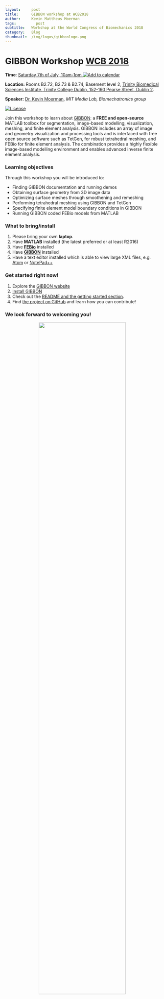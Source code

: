 ```yaml
---
layout:     post
title:      GIBBON workshop at WCB2018
author:     Kevin Mattheus Moerman
tags: 		  post
subtitle:  	Workshop at the World Congress of Biomechanics 2018
category:   Blog
thumbnail:  /img/logos/gibbonlogo.png
---
```


# GIBBON Workshop [WCB 2018](http://wcb2018.com/)
**Time**: [Saturday 7th of July, 10am-1pm ![Add to calendar](https://www.google.com/calendar/images/ext/gc_button1_en-GB.gif)](https://calendar.google.com/event?action=TEMPLATE&amp;tmeid=NTJsN2o2djk2anFuamRmNjRxN3BxNm1tM3QgMTdpMDhjNGMzbjJtOXAxMDVlcms4NXZuOTRAZw&amp;tmsrc=17i08c4c3n2m9p105erk85vn94%40group.calendar.google.com)


**Location:** Rooms B2.72, B2.73 & B2.74, Basement level 2, [Trinity Biomedical Sciences Institute, Trinity College Dublin, 152-160 Pearse Street, Dublin 2](https://www.google.com/maps/place/Trinity+Biomedical+Sciences+Institute/@53.3436554,-6.2498093,17z/data=!3m1!4b1!4m5!3m4!1s0x48670e9183082d31:0x9d8406292b807797!8m2!3d53.3436522!4d-6.2476153).   

**Speaker:** [Dr. Kevin Moerman](https://kevinmoerman.org/), _MIT Media Lab, Biomechatronics group_   

[![License](https://img.shields.io/badge/REGISTER-HERE-blue.svg)](https://goo.gl/forms/3NUtYR15sM4F13bq1)

Join this workshop to learn about [GIBBON](https://www.gibboncode.org): a **FREE and open-source** MATLAB toolbox for segmentation, image-based modelling, visualization, meshing, and finite element analysis. GIBBON includes an array of image and geometry visualization and processing tools and is interfaced with free open source software such as TetGen, for robust tetrahedral meshing, and FEBio for finite element analysis. The combination provides a highly flexible image-based modelling environment and enables advanced inverse finite element analysis.

### Learning objectives
Through this workshop you will be introduced to:
* Finding GIBBON documentation and running demos
* Obtaining surface geometry from 3D image data
* Optimizing surface meshes through smoothening and remeshing
* Performing tetrahedral meshing using GIBBON and TetGen
* Specifying finite element model boundary conditions in GIBBON
* Running GIBBON coded FEBio models from MATLAB

### What to bring/install
1) Please bring your own **laptop**.    
2) Have **MATLAB** installed (the latest preferred or at least R2016)    
3) Have [**FEBio**](https://febio.org/) installed    
4) Have [**GIBBON**](https://www.gibboncode.org/Installation/) installed    
5) Have a text editor installed which is able to view large XML files, e.g. [Atom](https://atom.io/) or [NotePad++](https://notepad-plus-plus.org/)    

### Get started right now!
1. Explore the [GIBBON website](https://www.gibboncode.org/)
2. [Install GIBBON](https://www.gibboncode.org/Installation/)
3. Check out the [README and the getting started section](https://github.com/gibbonCode/GIBBON/blob/master/README.md#Start).
4. Find [the project on GitHub](https://github.com/gibbonCode/GIBBON) and learn how you can contribute!

### We look forward to welcoming you!

<div>
<center>
 <img src="https://www.gibboncode.org/html/GIBBON_overview.jpg" alt="" style="width:75%;">
 </center>
</div>

### Register
[![License](https://img.shields.io/badge/REGISTER-HERE-blue.svg)](https://goo.gl/forms/3NUtYR15sM4F13bq1) https://goo.gl/forms/3NUtYR15sM4F13bq1

<div>
<iframe src="https://docs.google.com/forms/d/e/1FAIpQLSfHqCvm_ZHRWXVpvipKJs2ZSwBHweVjxTaBJ3LtzCFVsm-Yag/viewform?embedded=true" width="100%" height="1200px" frameborder="0" marginheight="0" marginwidth="0">Loading...</iframe>
</div>
